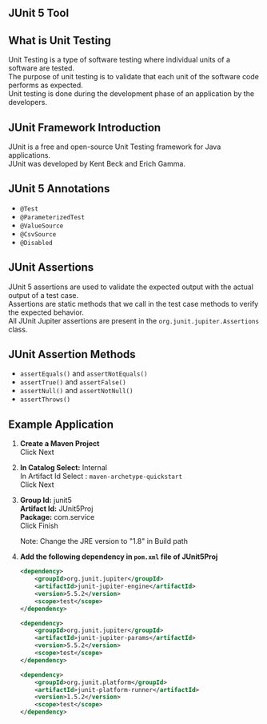 ## **JUnit 5 Tool**

## **What is Unit Testing**

Unit Testing is a type of software testing where individual units of a software are tested.  
The purpose of unit testing is to validate that each unit of the software code performs as expected.  
Unit testing is done during the development phase of an application by the developers.

## **JUnit Framework Introduction**

JUnit is a free and open-source Unit Testing framework for Java applications.  
JUnit was developed by Kent Beck and Erich Gamma.

## **JUnit 5 Annotations**

- `@Test`
- `@ParameterizedTest`
- `@ValueSource`
- `@CsvSource`
- `@Disabled`

## **JUnit Assertions**

JUnit 5 assertions are used to validate the expected output with the actual output of a test case.  
Assertions are static methods that we call in the test case methods to verify the expected behavior.  
All JUnit Jupiter assertions are present in the `org.junit.jupiter.Assertions` class.

## **JUnit Assertion Methods**

- `assertEquals()` and `assertNotEquals()`
- `assertTrue()` and `assertFalse()`
- `assertNull()` and `assertNotNull()`
- `assertThrows()`

## **Example Application**

1. **Create a Maven Project**  
   Click Next

2. **In Catalog Select:** Internal  
   In Artifact Id Select : `maven-archetype-quickstart`  
   Click Next

3. **Group Id:** junit5  
   **Artifact Id:** JUnit5Proj  
   **Package:** com.service  
   Click Finish

   Note: Change the JRE version to "1.8" in Build path

4. **Add the following dependency in `pom.xml` file of JUnit5Proj**

    ```xml
    <dependency>
        <groupId>org.junit.jupiter</groupId>
        <artifactId>junit-jupiter-engine</artifactId>
        <version>5.5.2</version>
        <scope>test</scope>
    </dependency>

    <dependency>
        <groupId>org.junit.jupiter</groupId>
        <artifactId>junit-jupiter-params</artifactId>
        <version>5.5.2</version>
        <scope>test</scope>
    </dependency>

    <dependency>
        <groupId>org.junit.platform</groupId>
        <artifactId>junit-platform-runner</artifactId>
        <version>1.5.2</version>
        <scope>test</scope>
    </dependency>
    ```
